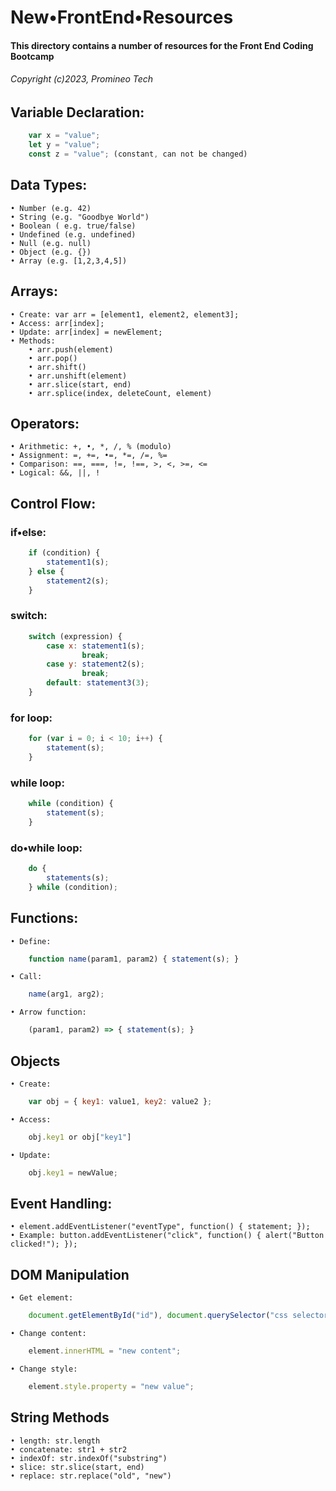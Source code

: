# New•FrontEnd•Resources

#### This directory contains a number of resources for the Front End Coding Bootcamp
###### Copyright (c)2023, Promineo Tech


## Variable Declaration:

```JavaScript
	var x = "value";
	let y = "value";
	const z = "value"; (constant, can not be changed)
```

## Data Types:
	• Number (e.g. 42)
	• String (e.g. "Goodbye World")
	• Boolean ( e.g. true/false)
	• Undefined (e.g. undefined)
	• Null (e.g. null)
	• Object (e.g. {})
	• Array (e.g. [1,2,3,4,5])


## Arrays:
	• Create: var arr = [element1, element2, element3];
	• Access: arr[index];
	• Update: arr[index] = newElement;
	• Methods: 
		• arr.push(element)
		• arr.pop()
		• arr.shift()
		• arr.unshift(element)
		• arr.slice(start, end)
		• arr.splice(index, deleteCount, element)


## Operators:
	• Arithmetic: +, •, *, /, % (modulo)
	• Assignment: =, +=, •=, *=, /=, %=
	• Comparison: ==, ===, !=, !==, >, <, >=, <=
	• Logical: &&, ||, !


## Control Flow: 

### if•else: 
```JavaScript
	if (condition) { 
		statement1(s); 
	} else {
		statement2(s);
	}
```

### switch:
```JavaScript
	switch (expression) { 
		case x: statement1(s); 
		   	 	break; 
		case y: statement2(s); 
				break; 
		default: statement3(3); 
	}
```

### for loop:
```JavaScript
	for (var i = 0; i < 10; i++) { 
		statement(s); 
	}
```

### while loop:
```JavaScript
	while (condition) {
		statement(s);
	}
```

### do•while loop:
```JavaScript
	do {
		statements(s);	
	} while (condition);
```

## Functions:
	• Define: 
```JavaScript
	function name(param1, param2) { statement(s); }
```
	• Call: 
```JavaScript
	name(arg1, arg2);
```
	• Arrow function: 
```JavaScript
	(param1, param2) => { statement(s); }
```

## Objects
	• Create: 
```JavaScript
	var obj = { key1: value1, key2: value2 };
```
	• Access: 
```JavaScript
	obj.key1 or obj["key1"]
```
	• Update: 
```JavaScript
	obj.key1 = newValue;
```
	
## Event Handling:
	• element.addEventListener("eventType", function() { statement; });
	• Example: button.addEventListener("click", function() { alert("Button clicked!"); });




## DOM Manipulation
	• Get element: 
```JavaScript
	document.getElementById("id"), document.querySelector("css selector")
```
	• Change content: 
```JavaScript
	element.innerHTML = "new content";
```
	• Change style: 
```JavaScript
	element.style.property = "new value";
```



## String Methods
	• length: str.length
	• concatenate: str1 + str2
	• indexOf: str.indexOf("substring")
	• slice: str.slice(start, end)
	• replace: str.replace("old", "new")

